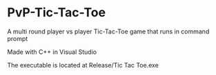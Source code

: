 # PvP-Tic-Tac-Toe
A multi round player vs player Tic-Tac-Toe game that runs in command prompt

Made with C++ in Visual Studio

The executable is located at Release/Tic Tac Toe.exe
